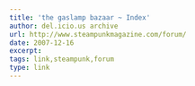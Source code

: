 ```yaml
---
title: 'the gaslamp bazaar ~ Index'
author: del.icio.us archive
url: http://www.steampunkmagazine.com/forum/
date: 2007-12-16
excerpt: 
tags: link,steampunk,forum
type: link
---
```

